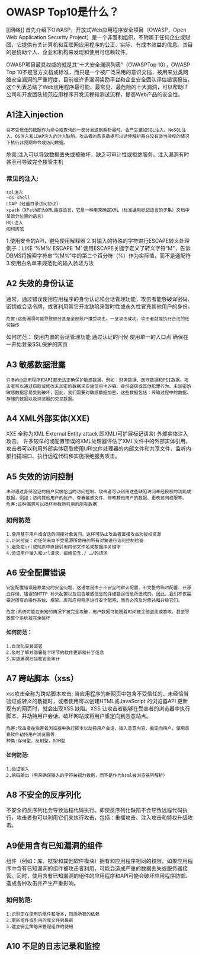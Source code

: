 # OWASP Top10是什么？
[[网络]]
首先介绍下OWASP，开放式Web应用程序安全项目（OWASP，Open Web Application Security Project）是一个非营利组织，不附属于任何企业或财团，它提供有关计算机和互联网应用程序的公正、实际、有成本效益的信息。其目的是协助个人、企业和机构来发现和使用可信赖软件。

OWASP项目最具权威的就是其“十大安全漏洞列表”（OWASPTop 10），OWASP Top 10不是官方文档或标准，而只是一个被广泛采用的意识文档，被用来分类网络安全漏洞的严重程度，目前被许多漏洞奖励平台和企业安全团队评估错误报告。这个列表总结了Web应用程序最可能、最常见、最危险的十大漏洞，可以帮助IT公司和开发团队规范应用程序开发流程和测试流程，提高Web产品的安全性。

## A1注入injection
	将不受信任的数据作为命令或查询的一部分发送到解析器时，会产生诸如SQL注入、NoSQL注入、OS注入和LDAP注入的注入缺陷。攻击者的恶意数据可以诱使解析器在没有适当授权的情况下执行非预期命令或访问数据。

危害:注入可以导致数据丢失或被破坏，缺乏可审计性或拒绝服务。注入漏洞有时甚至可导致完全接管主机

### 常见的注入:
	sql注入
	–os-shell
	LDAP（轻量目录访问协议）
	xpath（XPath即为XML路径语言，它是一种用来确定XML（标准通用标记语言的子集）文档中某部分位置的语言）
	HQL注入
	如何防范

1.使用安全的API，避免使用解释器
2.对输入的特殊的字符进行ESCAPE转义处理
	例子：LIKE ‘%M%’ ESCAPE ‘M’ 使用ESCAPE关键字定义了转义字符“M”，告诉DBMS将搜索字符串“%M%”中的第二个百分符（%）作为实际值，而不是通配符
3.使用白名单来规范化的输入验证方法

## A2 失效的身份认证

通常，通过错误使用应用程序的身份认证和会话管理功能，攻击者能够破译密码、密钥或会话令牌，或者利用其它开发缺陷来暂时性或永久性冒充其他用户的身份。

	危害:这些漏洞可能导致部分甚至全部账户遭受攻击，一旦攻击成功，攻击者就能执行合法的任何操作

如何防范：
	使用内置的会话管理功能
	通过认证的问候
	使用单一的入口点
	确保在一开始登录SSL保护的网页
## A3 敏感数据泄露
	许多Web应用程序和API都无法正确保护敏感数据，例如：财务数据、医疗数据和PII数据。攻击者可以通过窃取或修改未加密的数据来实施信用卡诈骗、身份盗窃或其他犯罪行为。未加密的敏感数据容易受到破坏，因此，我们需要对敏感数据加密，这些数据包括：传输过程中的数据、存储的数据以及浏览器的交互数据。

## A4 XML外部实体(XXE)

XXE 全称为XML External Entity attack 即XML(可扩展标记语言) 外部实体注入攻击。
许多较早的或配置错误的XML处理器评估了XML文件中的外部实体引用。攻击者可以利用外部实体窃取使用URI文件处理器的内部文件和共享文件、监听内部扫描端口、执行远程代码和实施拒绝服务攻击。

## A5 失效的访问控制
	未对通过身份验证的用户实施恰当的访问控制。攻击者可以利用这些缺陷访问未经授权的功能或数据，例如：访问其他用户的帐户、查看敏感文件、修改其他用户的数据、更改访问权限等。
	危害:这种漏洞可以损坏参数所引用的所有数据

### 如何防范

	1.使用基于用户或会话的间接对象访问，这样可防止攻击者直接攻击为授权资源
	2.访问检查：对任何来自不受信源所使用的所有对象进行访问控制检查
	3.避免在url或网页中直接引用内部文件名或数据库关键字
	4.验证用户输入和url请求，拒绝包含./ …/的请求

## A6 安全配置错误
	安全配置错误是最常见的安全问题，这通常是由于不安全的默认配置、不完整的临时配置、开源云存储、错误的HTTP 标头配置以及包含敏感信息的详细错误信息所造成的。因此，我们不仅需要对所有的操作系统、框架、库和应用程序进行安全配置，而且必须及时修补和升级它们。

	危害:系统可能在未知的情况下被完全攻破，用户数据可能随着时间被全部盗走或篡改。甚至导致整个系统被完全破坏
#### 如何防范：
	1.自动化安装部署
	2.及时了解并部署每个环节的软件更新和补丁信息
	3.实施漏洞扫描和安全审计

## A7 跨站脚本（xss）

xss攻击全称为跨站脚本攻击:
	当应用程序的新网页中包含不受信任的、未经恰当验证或转义的数据时，或者使用可以创建HTML或JavaScript 的浏览器API 更新现有的网页时，就会出现XSS 缺陷。XSS 让攻击者能够在受害者的浏览器中执行脚本，并劫持用户会话、破坏网站或将用户重定向到恶意站点。

	危害:攻击者在受害者浏览器中执行脚本以劫持用户会话，插入恶意内容，重定向用户，使用恶意软件劫持用户浏览器等
	种类:存储型，反射型，DOM型

#### 如何防范:
	1.验证输入
	2.编码输出（用来确保输入的字符被视为数据，而不是作为html被浏览器所解析）

## A8 不安全的反序列化

不安全的反序列化会导致远程代码执行。即使反序列化缺陷不会导致远程代码执行，攻击者也可以利用它们来执行攻击，包括：重播攻击、注入攻击和特权升级攻击。

## A9使用含有已知漏洞的组件

组件（例如：库、框架和其他软件模块）拥有和应用程序相同的权限。如果应用程序中含有已知漏洞的组件被攻击者利用，可能会造成严重的数据丢失或服务器接管。同时，使用含有已知漏洞的组件的应用程序和API可能会破坏应用程序防御、造成各种攻击并产生严重影响。

### 如何防范:
	1.识别正在使用的组件和版本，包括所有的依赖
	2.更新组件或引用的库文件到最新
	3.建立安全策略来管理组件的使用

## A10 不足的日志记录和监控